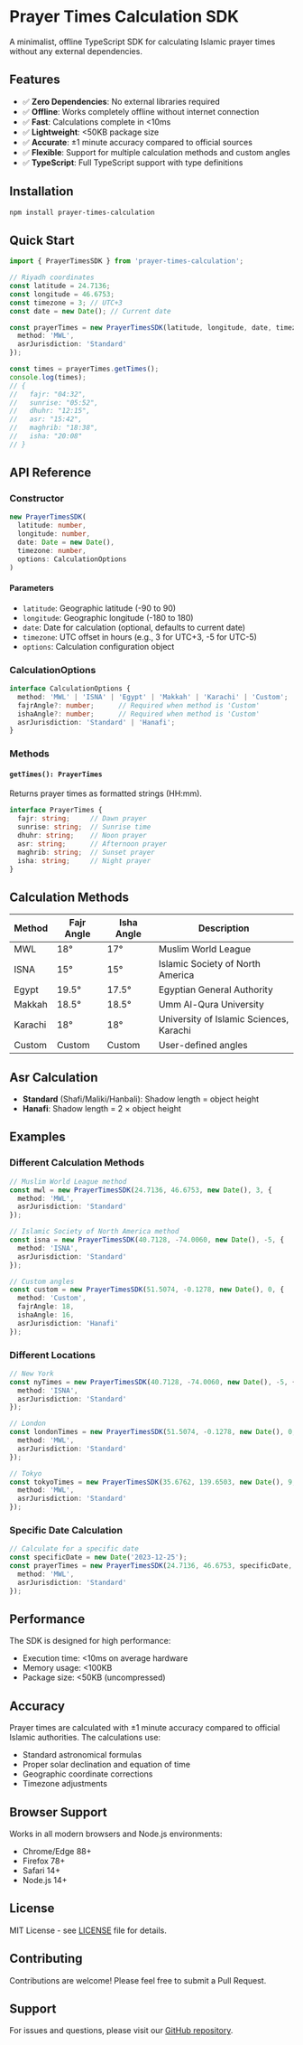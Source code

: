 # Prayer Times Calculation SDK

A minimalist, offline TypeScript SDK for calculating Islamic prayer times without any external dependencies.

## Features

- ✅ **Zero Dependencies**: No external libraries required
- ✅ **Offline**: Works completely offline without internet connection
- ✅ **Fast**: Calculations complete in <10ms
- ✅ **Lightweight**: <50KB package size
- ✅ **Accurate**: ±1 minute accuracy compared to official sources
- ✅ **Flexible**: Support for multiple calculation methods and custom angles
- ✅ **TypeScript**: Full TypeScript support with type definitions

## Installation

```bash
npm install prayer-times-calculation
```

## Quick Start

```typescript
import { PrayerTimesSDK } from 'prayer-times-calculation';

// Riyadh coordinates
const latitude = 24.7136;
const longitude = 46.6753;
const timezone = 3; // UTC+3
const date = new Date(); // Current date

const prayerTimes = new PrayerTimesSDK(latitude, longitude, date, timezone, {
  method: 'MWL',
  asrJurisdiction: 'Standard'
});

const times = prayerTimes.getTimes();
console.log(times);
// {
//   fajr: "04:32",
//   sunrise: "05:52",
//   dhuhr: "12:15",
//   asr: "15:42",
//   maghrib: "18:38",
//   isha: "20:08"
// }
```

## API Reference

### Constructor

```typescript
new PrayerTimesSDK(
  latitude: number,
  longitude: number,
  date: Date = new Date(),
  timezone: number,
  options: CalculationOptions
)
```

#### Parameters

- `latitude`: Geographic latitude (-90 to 90)
- `longitude`: Geographic longitude (-180 to 180)
- `date`: Date for calculation (optional, defaults to current date)
- `timezone`: UTC offset in hours (e.g., 3 for UTC+3, -5 for UTC-5)
- `options`: Calculation configuration object

### CalculationOptions

```typescript
interface CalculationOptions {
  method: 'MWL' | 'ISNA' | 'Egypt' | 'Makkah' | 'Karachi' | 'Custom';
  fajrAngle?: number;      // Required when method is 'Custom'
  ishaAngle?: number;      // Required when method is 'Custom'
  asrJurisdiction: 'Standard' | 'Hanafi';
}
```

### Methods

#### `getTimes(): PrayerTimes`

Returns prayer times as formatted strings (HH:mm).

```typescript
interface PrayerTimes {
  fajr: string;     // Dawn prayer
  sunrise: string;  // Sunrise time
  dhuhr: string;    // Noon prayer
  asr: string;      // Afternoon prayer
  maghrib: string;  // Sunset prayer
  isha: string;     // Night prayer
}
```

## Calculation Methods

| Method | Fajr Angle | Isha Angle | Description |
|--------|------------|------------|-------------|
| MWL | 18° | 17° | Muslim World League |
| ISNA | 15° | 15° | Islamic Society of North America |
| Egypt | 19.5° | 17.5° | Egyptian General Authority |
| Makkah | 18.5° | 18.5° | Umm Al-Qura University |
| Karachi | 18° | 18° | University of Islamic Sciences, Karachi |
| Custom | Custom | Custom | User-defined angles |

## Asr Calculation

- **Standard** (Shafi/Maliki/Hanbali): Shadow length = object height
- **Hanafi**: Shadow length = 2 × object height

## Examples

### Different Calculation Methods

```typescript
// Muslim World League method
const mwl = new PrayerTimesSDK(24.7136, 46.6753, new Date(), 3, {
  method: 'MWL',
  asrJurisdiction: 'Standard'
});

// Islamic Society of North America method
const isna = new PrayerTimesSDK(40.7128, -74.0060, new Date(), -5, {
  method: 'ISNA',
  asrJurisdiction: 'Standard'
});

// Custom angles
const custom = new PrayerTimesSDK(51.5074, -0.1278, new Date(), 0, {
  method: 'Custom',
  fajrAngle: 18,
  ishaAngle: 16,
  asrJurisdiction: 'Hanafi'
});
```

### Different Locations

```typescript
// New York
const nyTimes = new PrayerTimesSDK(40.7128, -74.0060, new Date(), -5, {
  method: 'ISNA',
  asrJurisdiction: 'Standard'
});

// London
const londonTimes = new PrayerTimesSDK(51.5074, -0.1278, new Date(), 0, {
  method: 'MWL',
  asrJurisdiction: 'Standard'
});

// Tokyo
const tokyoTimes = new PrayerTimesSDK(35.6762, 139.6503, new Date(), 9, {
  method: 'MWL',
  asrJurisdiction: 'Standard'
});
```

### Specific Date Calculation

```typescript
// Calculate for a specific date
const specificDate = new Date('2023-12-25');
const prayerTimes = new PrayerTimesSDK(24.7136, 46.6753, specificDate, 3, {
  method: 'MWL',
  asrJurisdiction: 'Standard'
});
```

## Performance

The SDK is designed for high performance:
- Execution time: <10ms on average hardware
- Memory usage: <100KB
- Package size: <50KB (uncompressed)

## Accuracy

Prayer times are calculated with ±1 minute accuracy compared to official Islamic authorities. The calculations use:
- Standard astronomical formulas
- Proper solar declination and equation of time
- Geographic coordinate corrections
- Timezone adjustments

## Browser Support

Works in all modern browsers and Node.js environments:
- Chrome/Edge 88+
- Firefox 78+
- Safari 14+
- Node.js 14+

## License

MIT License - see [LICENSE](LICENSE) file for details.

## Contributing

Contributions are welcome! Please feel free to submit a Pull Request.

## Support

For issues and questions, please visit our [GitHub repository](https://github.com/your-username/prayer-times-calculation).